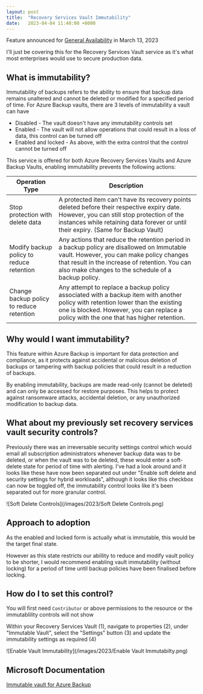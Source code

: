 ```yaml
---
layout: post
title:  "Recovery Services Vault Immutability"
date:   2023-04-04 11:40:00 +0000
---
```

Feature announced for [General Availability] in March 13, 2023

I'll just be covering this for the Recovery Services Vault service as it's what most enterprises would use to secure production data.

## What is immutability?

Immutability of backups refers to the ability to ensure that backup data remains unaltered and cannot be deleted or modified for a specified period of time.
For Azure Backup vaults, there are 3 levels of immutability a vault can have

- Disabled - The vault doesn't have any immutability controls set
- Enabled  - The vault will not allow operations that could result in a loss of data, this control can be turned off
- Enabled and locked - As above, with the extra control that the control cannot be turned off  

This service is offered for both Azure Recovery Services Vaults and Azure Backup Vaults, enabling immutability prevents the following actions:


| Operation Type     | Description 
|----------------------------------------|-------------------------------------------------------------------------------------------------------------------------------------------------------------------|
| Stop protection with delete data       | A protected item can't have its recovery points deleted before their respective expiry date. However, you can still stop protection of the instances while retaining data forever or until their expiry. (Same for Backup Vault)|
| Modify backup policy to reduce retention| Any actions that reduce the retention period in a backup policy are disallowed on Immutable vault. However, you can make policy changes that result in the increase of retention. You can also make changes to the schedule of a backup policy. |
| Change backup policy to reduce retention| Any attempt to replace a backup policy associated with a backup item with another policy with retention lower than the existing one is blocked. However, you can replace a policy with the one that has higher retention. |


## Why would I want immutability?

This feature within Azure Backup is important for data protection and compliance, as it protects against accidental or malicious deletion of backups or tampering with backup policies that could result in a reduction of backups.

By enabling immutability, backups are made read-only (cannot be deleted) and can only be accessed for restore purposes. This helps to protect against ransomware attacks, accidental deletion, or any unauthorized modification to backup data.

## What about my previously set recovery services vault security controls?

Previously there was an irreversable security settings control which would email all subscription administrators whenever backup data was to be deleted, or when the vault was to be deleted, these would enter a soft-delete state for period of time with alerting.
I've had a look around and it looks like these have now been separated out under "Enable soft delete and security settings for hybrid workloads", although it looks like this checkbox can now be toggled off, the immutability control looks like it's been separated out for more granular control.

![Soft Delete Controls](/images/2023/Soft Delete Controls.png)

## Approach to adoption

As the enabled and locked form is actually what is immutable, this would be the target final state.

However as this state restricts our abillity to reduce and modify vault policy to be shorter, I would recommend enabling vault immutability (without locking) for a period of time until backup policies have been finalised before locking.

## How do I to set this control?

You will first need `Contributor` or above permissions to the resource or the immutablility controls will not show

Within your Recovery Services Vault (1), navigate to properties (2), under "Immutable Vault", select the "Settings" button (3) and update the immutability settings as required (4)

![Enable Vault Immutability](/images/2023/Enable Vault Immutabilty.png)

## Microsoft Documentation

[Immutable vault for Azure Backup]

[Immutable vault for Azure Backup]: https://learn.microsoft.com/en-us/azure/backup/backup-azure-immutable-vault-concept
[General Availability]: https://azure.microsoft.com/en-au/updates/azure-backup-immutable-vaults-ga/
